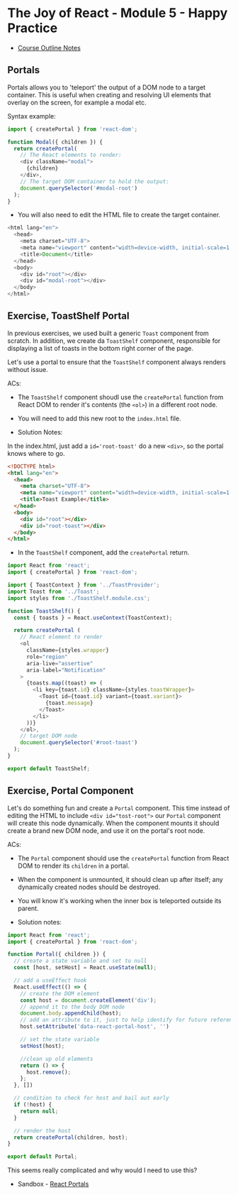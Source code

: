 # The Joy of React - Module 5 - Happy Practice

- [Course Outline Notes](../course-notes.md)

## Portals

Portals allows you to 'teleport' the output of a DOM node to a target container. This is useful when creating and resolving UI elements that overlay on the screen, for example a modal etc.

Syntax example:

```JAVASCRIPT
import { createPortal } from 'react-dom';

function Modal({ children }) {
  return createPortal(
    // The React elements to render:
    <div className="modal">
      {children}
    </div>,
    // The target DOM container to hold the output:
    document.querySelector('#modal-root')
  );
}
```

- You will also need to edit the HTML file to create the target container.

```JAVASCRIPT
<html lang="en">
  <head>
    <meta charset="UTF-8">
    <meta name="viewport" content="width=device-width, initial-scale=1.0">
    <title>Document</title>
  </head>
  <body>
    <div id="root"></div>
    <div id="modal-root"></div>
  </body>
</html>
```

## Exercise, ToastShelf Portal

In previous exercises, we used built a generic `Toast` component from scratch. In addition, we create da `ToastShelf` component, responsible for displaying a list of toasts in the bottom right corner of the page.

Let's use a portal to ensure that the `ToastShelf` component always renders without issue.

ACs:

- The `ToastShelf` component shoudl use the `createPortal` function from React DOM to render it's contents (the `<ol>`) in a different root node.
- You will need to add this new root to the `index.html` file.

- Solution Notes:

In the index.html, just add a `id='root-toast'` do a new `<div>`, so the portal knows where to go.

```HTML
<!DOCTYPE html>
<html lang="en">
  <head>
    <meta charset="UTF-8">
    <meta name="viewport" content="width=device-width, initial-scale=1.0">
    <title>Toast Example</title>
  </head>
  <body>
    <div id="root"></div>
    <div id="root-toast"></div>
  </body>
</html>
```

- In the `ToastShelf` component, add the `createPortal` return.

```JAVASCRIPT
import React from 'react';
import { createPortal } from 'react-dom';

import { ToastContext } from '../ToastProvider';
import Toast from '../Toast';
import styles from './ToastShelf.module.css';

function ToastShelf() {
  const { toasts } = React.useContext(ToastContext);

  return createPortal (
    // React element to render
    <ol
      className={styles.wrapper}
      role="region"
      aria-live="assertive"
      aria-label="Notification"
    >
      {toasts.map((toast) => (
        <li key={toast.id} className={styles.toastWrapper}>
          <Toast id={toast.id} variant={toast.variant}>
            {toast.message}
          </Toast>
        </li>
      ))}
    </ol>,
    // target DOM node
    document.querySelector('#root-toast')
  );
}

export default ToastShelf;
```

## Exercise, Portal Component

Let's do something fun and create a `Portal` component. This time instead of editing the HTML to include `<div id="tost-root">` our `Portal` component will create this node dynamically. When the component mounts it should create a brand new DOM node, and use it on the portal's root node.

ACs:

- The `Portal` component should use the `createPortal` function from React DOM to render its `children` in a portal.
- When the component is unmounted, it should clean up after itself; any dynamically created nodes should be destroyed.
- You will know it's working when the inner box is teleported outside its parent.

- Solution notes:

```JAVASCRIPT
import React from 'react';
import { createPortal } from 'react-dom';

function Portal({ children }) {
  // create a state variable and set to null
  const [host, setHost] = React.useState(null);

  // add a useEffect hook
  React.useEffect(() => {
    // create the DOM element
    const host = document.createElement('div');
    // append it to the body DOM node
    document.body.appendChild(host);
    // add an attribute to it, just to help identify for future reference
    host.setAttribute('data-react-portal-host', '')

    // set the state variable
    setHost(host);

    //clean up old elements
    return () => {
      host.remove();
    };
  }, [])

  // condition to check for host and bail out early
  if (!host) {
    return null;
  }

  // render the host
  return createPortal(children, host);
}

export default Portal;
```

This seems really complicated and why would I need to use this?

- Sandbox - [React Portals](https://codesandbox.io/p/sandbox/react-portals-hxq78l?layout=%257B%2522sidebarPanel%2522%253A%2522EXPLORER%2522%252C%2522rootPanelGroup%2522%253A%257B%2522direction%2522%253A%2522horizontal%2522%252C%2522contentType%2522%253A%2522UNKNOWN%2522%252C%2522type%2522%253A%2522PANEL_GROUP%2522%252C%2522id%2522%253A%2522ROOT_LAYOUT%2522%252C%2522panels%2522%253A%255B%257B%2522type%2522%253A%2522PANEL_GROUP%2522%252C%2522contentType%2522%253A%2522UNKNOWN%2522%252C%2522direction%2522%253A%2522vertical%2522%252C%2522id%2522%253A%2522clrm6m9ri00063b5vdwa3290u%2522%252C%2522sizes%2522%253A%255B70%252C30%255D%252C%2522panels%2522%253A%255B%257B%2522type%2522%253A%2522PANEL_GROUP%2522%252C%2522contentType%2522%253A%2522EDITOR%2522%252C%2522direction%2522%253A%2522horizontal%2522%252C%2522id%2522%253A%2522EDITOR%2522%252C%2522panels%2522%253A%255B%257B%2522type%2522%253A%2522PANEL%2522%252C%2522contentType%2522%253A%2522EDITOR%2522%252C%2522id%2522%253A%2522clrm6m9ri00023b5vp1boxrnk%2522%257D%255D%257D%252C%257B%2522type%2522%253A%2522PANEL_GROUP%2522%252C%2522contentType%2522%253A%2522SHELLS%2522%252C%2522direction%2522%253A%2522horizontal%2522%252C%2522id%2522%253A%2522SHELLS%2522%252C%2522panels%2522%253A%255B%257B%2522type%2522%253A%2522PANEL%2522%252C%2522contentType%2522%253A%2522SHELLS%2522%252C%2522id%2522%253A%2522clrm6m9ri00033b5vt2l17nm3%2522%257D%255D%252C%2522sizes%2522%253A%255B100%255D%257D%255D%257D%252C%257B%2522type%2522%253A%2522PANEL_GROUP%2522%252C%2522contentType%2522%253A%2522DEVTOOLS%2522%252C%2522direction%2522%253A%2522vertical%2522%252C%2522id%2522%253A%2522DEVTOOLS%2522%252C%2522panels%2522%253A%255B%257B%2522type%2522%253A%2522PANEL%2522%252C%2522contentType%2522%253A%2522DEVTOOLS%2522%252C%2522id%2522%253A%2522clrm6m9ri00053b5vfkk9tkpt%2522%257D%255D%252C%2522sizes%2522%253A%255B100%255D%257D%255D%252C%2522sizes%2522%253A%255B50%252C50%255D%257D%252C%2522tabbedPanels%2522%253A%257B%2522clrm6m9ri00023b5vp1boxrnk%2522%253A%257B%2522tabs%2522%253A%255B%257B%2522id%2522%253A%2522clrm6m9ri00013b5vor3q2wlu%2522%252C%2522mode%2522%253A%2522permanent%2522%252C%2522type%2522%253A%2522FILE%2522%252C%2522filepath%2522%253A%2522%252Findex.js%2522%252C%2522state%2522%253A%2522IDLE%2522%257D%255D%252C%2522id%2522%253A%2522clrm6m9ri00023b5vp1boxrnk%2522%252C%2522activeTabId%2522%253A%2522clrm6m9ri00013b5vor3q2wlu%2522%257D%252C%2522clrm6m9ri00053b5vfkk9tkpt%2522%253A%257B%2522id%2522%253A%2522clrm6m9ri00053b5vfkk9tkpt%2522%252C%2522tabs%2522%253A%255B%257B%2522id%2522%253A%2522clrm6m9ri00043b5v0w94hlhc%2522%252C%2522mode%2522%253A%2522permanent%2522%252C%2522type%2522%253A%2522UNASSIGNED_PORT%2522%252C%2522port%2522%253A0%252C%2522path%2522%253A%2522%252F%2522%257D%255D%252C%2522activeTabId%2522%253A%2522clrm6m9ri00043b5v0w94hlhc%2522%257D%252C%2522clrm6m9ri00033b5vt2l17nm3%2522%253A%257B%2522tabs%2522%253A%255B%255D%252C%2522id%2522%253A%2522clrm6m9ri00033b5vt2l17nm3%2522%257D%257D%252C%2522showDevtools%2522%253Atrue%252C%2522showShells%2522%253Atrue%252C%2522showSidebar%2522%253Atrue%252C%2522sidebarPanelSize%2522%253A15%257D)
